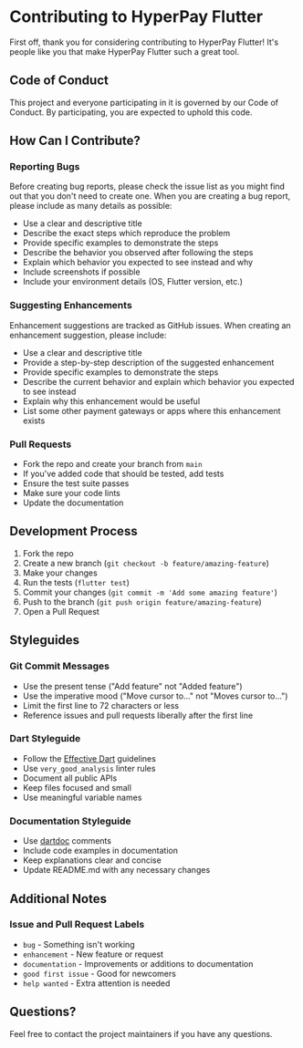 # Contributing to HyperPay Flutter

First off, thank you for considering contributing to HyperPay Flutter! It's people like you that make HyperPay Flutter such a great tool.

## Code of Conduct

This project and everyone participating in it is governed by our Code of Conduct. By participating, you are expected to uphold this code.

## How Can I Contribute?

### Reporting Bugs

Before creating bug reports, please check the issue list as you might find out that you don't need to create one. When you are creating a bug report, please include as many details as possible:

* Use a clear and descriptive title
* Describe the exact steps which reproduce the problem
* Provide specific examples to demonstrate the steps
* Describe the behavior you observed after following the steps
* Explain which behavior you expected to see instead and why
* Include screenshots if possible
* Include your environment details (OS, Flutter version, etc.)

### Suggesting Enhancements

Enhancement suggestions are tracked as GitHub issues. When creating an enhancement suggestion, please include:

* Use a clear and descriptive title
* Provide a step-by-step description of the suggested enhancement
* Provide specific examples to demonstrate the steps
* Describe the current behavior and explain which behavior you expected to see instead
* Explain why this enhancement would be useful
* List some other payment gateways or apps where this enhancement exists

### Pull Requests

* Fork the repo and create your branch from `main`
* If you've added code that should be tested, add tests
* Ensure the test suite passes
* Make sure your code lints
* Update the documentation

## Development Process

1. Fork the repo
2. Create a new branch (`git checkout -b feature/amazing-feature`)
3. Make your changes
4. Run the tests (`flutter test`)
5. Commit your changes (`git commit -m 'Add some amazing feature'`)
6. Push to the branch (`git push origin feature/amazing-feature`)
7. Open a Pull Request

## Styleguides

### Git Commit Messages

* Use the present tense ("Add feature" not "Added feature")
* Use the imperative mood ("Move cursor to..." not "Moves cursor to...")
* Limit the first line to 72 characters or less
* Reference issues and pull requests liberally after the first line

### Dart Styleguide

* Follow the [Effective Dart](https://dart.dev/guides/language/effective-dart) guidelines
* Use `very_good_analysis` linter rules
* Document all public APIs
* Keep files focused and small
* Use meaningful variable names

### Documentation Styleguide

* Use [dartdoc](https://dart.dev/tools/dartdoc) comments
* Include code examples in documentation
* Keep explanations clear and concise
* Update README.md with any necessary changes

## Additional Notes

### Issue and Pull Request Labels

* `bug` - Something isn't working
* `enhancement` - New feature or request
* `documentation` - Improvements or additions to documentation
* `good first issue` - Good for newcomers
* `help wanted` - Extra attention is needed

## Questions?

Feel free to contact the project maintainers if you have any questions. 